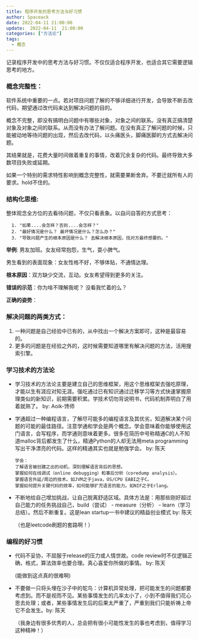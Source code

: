 ```yaml
---
title: 程序开发的思考方法与好习惯
author: Spaceack
date: 2022-04-11 21:00:00
update:  2022-04-11  21:00:00
categories: ["方法论"]
tags: 
  - 概念
---
```

记录程序开发中的思考方法与好习惯。不仅仅适合程序开发，也适合其它需要逻辑思考的地方。

### 概念完整性：
软件系统中重要的一点。若对项目问题了解的不够详细进行开发，会导致不断去改代码，期望通过改代码来达到解决问题的目的。

概念不完整，即没有搞明白问题中有哪些对象，对象之间的联系。没有真正搞清楚对象及对象之间的联系。从而没有办法了解问题。在没有真正了解问题的时候，只能被动地等待问题的出现，然后去改代码，以头痛医头，脚痛医脚的方式去解决问题。

其结果就是，花费大量时间做着重复的事情，改着冗余复杂的代码。最终导致大多数项目失败或延期。

如果一个特别的需求特性影响到概念完整性，就需要果断舍弃。不要迁就所有人的要求。hold不住的。

### 结构化思维:
整体观念全方位的去看待问题，不仅只看表象。以自问自答的方式思考：

      1. "如果....会怎样？否则....会怎样？"
      2. "最好情况是什么？ 最坏情况是什么？怎么办？"
      3. "导致问题产生的根本原因是什么？ 去解决根本原因，找对方最终想要的。"

**举例**: 男友加班。女友经常抱怨，生气，耍小脾气。

男生看到的表面现象：女友性格不好，不够体贴，不通情达理。

**根本原因**：双方缺少交流，互动。女友希望得到更多的关注。

**错误的示范**：你为啥不理解我呢？ 没看我忙着的么？

**正确的姿势**：

### 解决问题的两类方式：
1. 一种问题是自己经验中已有的，从中找出一个解决方案即可，这种是最容易的。
2. 更多的问题是在经验之外的，这时候需要知道哪里有解决问题的方法，活用搜索引擎。

### 学习技术的方法论
-  学习技术的方法论主要是建立自己的思维框架，用这个思维框架去强吃原理，才能以生有涯应对知无涯。强吃通过已有知识通过迁移学习等方式快速掌握原理类似的新知识，前期需要积累。学技术切勿背说明书，代码机制弄明白了用着就熟了。 by: Aoik-馋师

- 学通超过一种编程语言，了解尽可能多的编程语言及其优劣，知道解决某个问题的可能的最佳路径。注意学通和学会是两个概念。学会意味着你能够使用这门语言，会写程序，而学通则意味着更多。很多在简历中号称精通C的人不知道malloc背后都发生了什么，精通Python的人却无法用meta programming写出干净漂亮的代码。这样的精通其实也就是勉强学会。 by: 陈天

      学会：
      了解语言被创建之出的动机，深刻理解语言背后的思想。
      掌握如何在线调试（online debugging）和事后分析（coredump analysis）。
      掌握语言外延/周边的技术。如JVM之于java，OS/CPU EABI之于C。
      掌握如何提升关键代码的效率，如何能够扩充语言的能力。如NIF之于Erlang。


-  不断地给自己增加挑战，让自己脱离舒适区域。具体方法是：用那些刚好超过自己能力的任务挑战自己，build（尝试） - measure（分析） - learn（学习总结）。然后不断重复。这是lean startup一书中建议的精益创业模式 by: 陈天

    （也是leetcode刷题的套路啊！）

### 编程的好习惯
-  代码不妥协，不屈服于release的压力或人情世故。code review时不仅逻辑正确，格式，算法效率也要合理。真心喜爱你所做的事情。 by: 陈天

    (能做到这点真的很难啊)


-  不要做一只将头埋在沙子中的鸵鸟：计算机异常处理，把可能发生的问题都要考虑到。而不是视而不见。某些事情发生的几率太小了，小到不值得我们花心思去处理；或者，某些事情发生后的后果太严重了，严重到我们只能祈祷上帝它不会发生。by: 陈天

    （我身边有很多优秀的人，总会把有很小可能性发生的事也考虑到，值得学习这种精神！）
